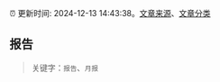 :alarm_clock: 更新时间: 2024-12-13 14:43:38。[文章来源](/README.md)、[文章分类](/TAGS.md)

## 报告


> 关键字：`报告`、`月报`



